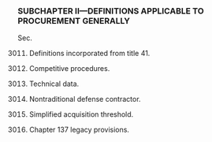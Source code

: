 ### SUBCHAPTER II—DEFINITIONS APPLICABLE TO PROCUREMENT GENERALLY ###

Sec.

3011. Definitions incorporated from title 41.

3012. Competitive procedures.

3013. Technical data.

3014. Nontraditional defense contractor.

3015. Simplified acquisition threshold.

3016. Chapter 137 legacy provisions.